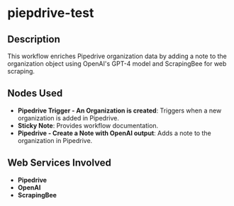 # piepdrive-test

## Description
This workflow enriches Pipedrive organization data by adding a note to the organization object using OpenAI's GPT-4 model and ScrapingBee for web scraping.

## Nodes Used
- **Pipedrive Trigger - An Organization is created**: Triggers when a new organization is added in Pipedrive.
- **Sticky Note**: Provides workflow documentation.
- **Pipedrive - Create a Note with OpenAI output**: Adds a note to the organization in Pipedrive.

## Web Services Involved
- **Pipedrive**
- **OpenAI**
- **ScrapingBee**
